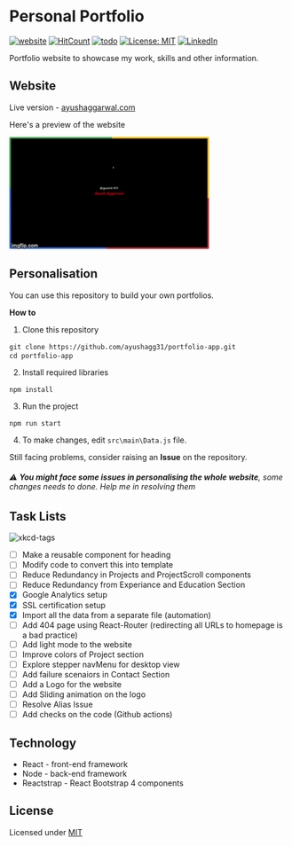 # Personal Portfolio 
[![website](https://img.shields.io/badge/website-up-%2338B2AC)](https://ayushaggarwal.com/)
[![HitCount](http://hits.dwyl.com/ayushagg31/portfolio-app.svg)](http://hits.dwyl.com/ayushagg31/portfolio-app)
[![todo](https://img.shields.io/badge/todo-12-red)]()
[![License: MIT](https://img.shields.io/badge/license-MIT-yellow.svg)](https://github.com/ayushagg31/portfolio-app/blob/master/LICENSE)
[![LinkedIn](https://img.shields.io/badge/linkedin-connect-blue)](https://www.linkedin.com/in/ayush-aggarwal-b13a92120/)

Portfolio website to showcase my work, skills and other information.

## Website
Live version - [ayushaggarwal.com](https://ayushaggarwal.com/)

Here's a preview of the website

![Preview](preview.gif)

## Personalisation
You can use this repository to build your own portfolios.

**How to**
 1. Clone this repository
 ```console
git clone https://github.com/ayushagg31/portfolio-app.git
cd portfolio-app
 ```
2. Install required libraries
```console
npm install
```
3. Run the project
```console
npm run start
```
4. To make changes, edit ```src\main\Data.js``` file.

Still facing problems, consider raising an **Issue** on the repository.

 ###### :warning: **You might face some issues in personalising the whole website**, some changes needs to done. Help me in resolving them

## Task Lists
![xkcd-tags](https://imgs.xkcd.com/comics/tags.png)

- [ ] Make a reusable component for heading 
- [ ] Modify code to convert this into template
- [ ] Reduce Redundancy in Projects and ProjectScroll components
- [ ] Reduce Redundancy from Experiance and Education Section
- [x] Google Analytics setup
- [x] SSL certification setup
- [x] Import all the data from a separate file (automation)
- [ ] Add 404 page using React-Router (redirecting all URLs to homepage is a bad practice)
- [ ] Add light mode to the website
- [ ] Improve colors of Project section
- [ ] Explore stepper navMenu for desktop view
- [ ] Add failure scenaiors in Contact Section
- [ ] Add a Logo for the website
- [ ] Add Sliding animation on the logo
- [ ] Resolve Alias Issue
- [ ] Add checks on the code (Github actions)

## Technology
- React - front-end framework
- Node - back-end framework
- Reactstrap - React Bootstrap 4 components

## License
Licensed under [MIT](https://github.com/ayushagg31/portfolio-app/blob/master/LICENSE) 



